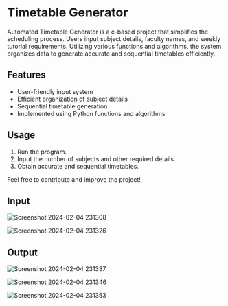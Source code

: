 # Timetable Generator

Automated Timetable Generator is a c-based project that simplifies the scheduling process. Users input subject details, faculty names, and weekly tutorial requirements. Utilizing various functions and algorithms, the system organizes data to generate accurate and sequential timetables efficiently.

## Features

- User-friendly input system
- Efficient organization of subject details
- Sequential timetable generation
- Implemented using Python functions and algorithms

## Usage

1. Run the program.
2. Input the number of subjects and other required details.
3. Obtain accurate and sequential timetables.

Feel free to contribute and improve the project!

## Input

![Screenshot 2024-02-04 231308](https://github.com/ayyappa53/Time-Table-Generator/assets/102962870/a4c73a45-a4e8-4d81-bcf4-220a1c52dacd)

![Screenshot 2024-02-04 231326](https://github.com/ayyappa53/Time-Table-Generator/assets/102962870/2d4be868-12fc-42d4-9d88-2c70843edd17)

## Output
![Screenshot 2024-02-04 231337](https://github.com/ayyappa53/Time-Table-Generator/assets/102962870/d7fa810b-4312-4b8b-89b8-d66cb4712f99)

![Screenshot 2024-02-04 231346](https://github.com/ayyappa53/Time-Table-Generator/assets/102962870/20d7ea9b-b387-4855-a168-423cc7c24250)

![Screenshot 2024-02-04 231353](https://github.com/ayyappa53/Time-Table-Generator/assets/102962870/966e0f51-3f4e-4948-b93c-a67723ee874b)
